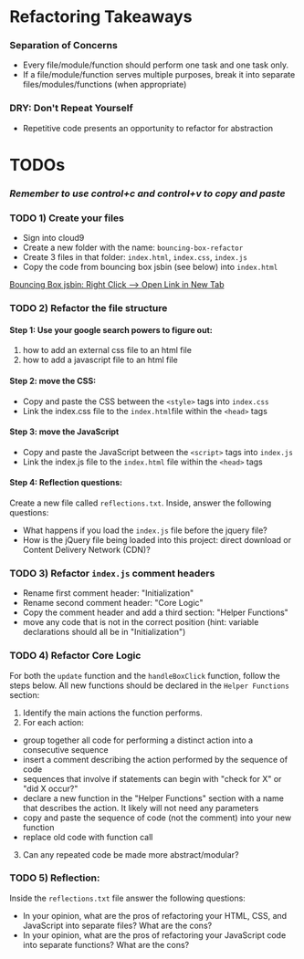# Refactoring Takeaways

### Separation of Concerns
- Every file/module/function should perform one task and one task only.
- If a file/module/function serves multiple purposes, break it into separate files/modules/functions (when appropriate)

### DRY: Don't Repeat Yourself
- Repetitive code presents an opportunity to refactor for abstraction

# TODOs

### _Remember to use control+c and control+v to copy and paste_

### TODO 1) Create your files
- Sign into cloud9
- Create a new folder with the name: `bouncing-box-refactor`
- Create 3 files in that folder: `index.html`, `index.css`, `index.js`
- Copy the code from bouncing box jsbin (see below) into `index.html`

[Bouncing Box jsbin: Right Click --> Open Link in New Tab](https://jsbin.com/goyuhod/edit?html,output)

### TODO 2) Refactor the file structure

#### Step 1: Use your google search powers to figure out:
1. how to add an external css file to an html file
2. how to add a javascript file to an html file

#### Step 2: move the CSS:
- Copy and paste the CSS between the `<style>` tags into `index.css`
- Link the index.css file to the `index.html`file within the `<head>` tags

#### Step 3: move the JavaScript
- Copy and paste the JavaScript between the `<script>` tags into `index.js`
- Link the index.js file to the `index.html` file within the `<head>` tags

#### Step 4: Reflection questions:
Create a new file called `reflections.txt`. Inside, answer the following questions:
- What happens if you load the `index.js` file before the jquery file?
- How is the jQuery file being loaded into this project: direct download or Content Delivery Network (CDN)?

### TODO 3) Refactor `index.js` comment headers
- Rename first comment header: "Initialization"
- Rename second comment header: "Core Logic"
- Copy the comment header and add a third section: "Helper Functions"
- move any code that is not in the correct position (hint: variable declarations should all be in "Initialization")

### TODO 4) Refactor Core Logic

For both the `update` function and the `handleBoxClick` function, follow the steps below. All new functions should be declared in the `Helper Functions` section:

1. Identify the main actions the function performs.
2. For each action:
  - group together all code for performing a distinct action into a consecutive sequence
  - insert a comment describing the action performed by the sequence of code
  - sequences that involve if statements can begin with "check for X" or "did X occur?"
  - declare a new function in the "Helper Functions" section with a name that describes the action. It likely will not need   any parameters
  - copy and paste the sequence of code (not the comment) into your new function
  - replace old code with function call
3. Can any repeated code be made more abstract/modular?

### TODO 5) Reflection:
Inside the `reflections.txt` file answer the following questions:
- In your opinion, what are the pros of refactoring your HTML, CSS, and JavaScript into separate files? What are the cons?
- In your opinion, what are the pros of refactoring your JavaScript code into separate functions? What are the cons?


